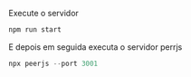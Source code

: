 Execute o servidor

```js
npm run start
```

E depois em seguida executa o servidor perrjs

```js
npx peerjs --port 3001
```
